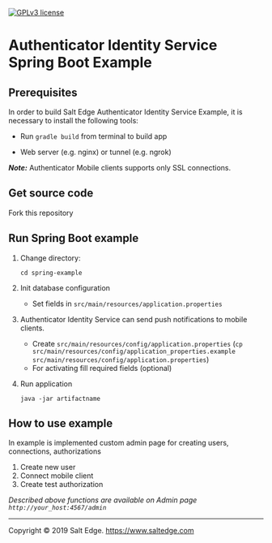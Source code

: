 [![GPLv3 license](https://img.shields.io/badge/License-GPLv3-blue.svg)](http://perso.crans.org/besson/LICENSE.html)
# Authenticator Identity Service Spring Boot Example

## Prerequisites

In order to build Salt Edge Authenticator Identity Service Example, it is necessary to install the following tools:

* Run `gradle build` from terminal to build app

* Web server (e.g. nginx) or tunnel (e.g. ngrok)  

***Note:*** Authenticator Mobile clients supports only SSL connections.  

## Get source code

Fork this repository  

## Run Spring Boot example

1. Change directory:
	```
	cd spring-example
	```

1. Init database configuration
    * Set fields in `src/main/resources/application.properties`

1. Authenticator Identity Service can send push notifications to mobile clients. 
    * Create `src/main/resources/config/application.properties` 
    (`cp src/main/resources/config/application_properties.example src/main/resources/config/application.properties`)
    * For activating fill required fields (optional)

1. Run application
	```
	java -jar artifactname
	```

## How to use example

In example is implemented custom admin page for creating users, connections, authorizations
  
1. Create new user
1. Connect mobile client  
1. Create test authorization  

_Described above functions are available on Admin page `http://your_host:4567/admin`_
  
----
Copyright © 2019 Salt Edge. https://www.saltedge.com  
